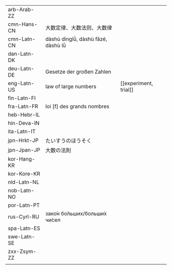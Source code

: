 | | | |
|-|-|-|
| arb-Arab-ZZ |  |  |
| cmn-Hans-CN | 大数定律、大数法则、大数律 |  |
| cmn-Latn-CN | dàshù dìnglǜ, dàshù fǎzé, dàshù lǜ |  |
| dan-Latn-DK |  |  |
| deu-Latn-DE | Gesetze der großen Zahlen |  |
| eng-Latn-US | law of large numbers | [[experiment, trial]] |
| fin-Latn-FI |  |  |
| fra-Latn-FR | loi [f] des grands nombres |  |
| heb-Hebr-IL |  |  |
| hin-Deva-IN |  |  |
| ita-Latn-IT |  |  |
| jpn-Hrkt-JP | たいすうのほうそく |  |
| jpn-Jpan-JP | 大数の法則 |  |
| kor-Hang-KR |  |  |
| kor-Kore-KR |  |  |
| nld-Latn-NL |  |  |
| nob-Latn-NO |  |  |
| por-Latn-PT |  |  |
| rus-Cyrl-RU | зако́н бо́льших/больши́х чи́сел |  |
| spa-Latn-ES |  |  |
| swe-Latn-SE |  |  |
| zxx-Zsym-ZZ |  |  |
|  |  |  |
